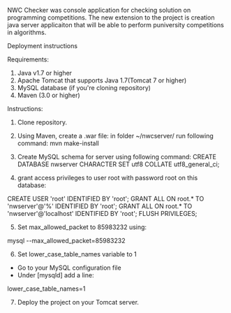 NWC Checker was console application for checking solution on programming competitions. The new extension to the project is creation java server applicaiton that will be able to perform puniversity competitions in algorithms.

Deployment instructions

Requirements:

1. Java v1.7 or higher
2. Apache Tomcat that supports Java 1.7(Tomcat 7 or higher)
3. MySQL database
(if you're cloning repository)
4. Maven (3.0 or higher)

Instructions:

1. Clone repository.
2. Using Maven, create a .war file:
  in folder ~/nwcserver/ run following command: mvn make-install
3. Create MySQL schema for server using following command:
  CREATE DATABASE nwserver CHARACTER SET utf8 COLLATE utf8_general_ci;

4. grant access privileges to user root with password root on this database:
  
  CREATE USER 'root' IDENTIFIED BY 'root';
  GRANT ALL ON root.* TO 'nwserver'@'%' IDENTIFIED BY 'root';
  GRANT ALL ON root.* TO 'nwserver'@'localhost' IDENTIFIED BY 'root';
  FLUSH PRIVILEGES;

5. Set max_allowed_packet to 85983232 using:

  mysql --max_allowed_packet=85983232
  
6. Set lower_case_table_names variable to 1
  * Go to your MySQL configuration file
  * Under [mysqld] add a line:
  
  lower_case_table_names=1

  
7. Deploy the project on your Tomcat server.
